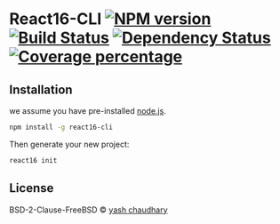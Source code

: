 # React16-CLI [![NPM version][npm-image]][npm-url] [![Build Status][travis-image]][travis-url] [![Dependency Status][daviddm-image]][daviddm-url] [![Coverage percentage][coveralls-image]][coveralls-url]

## Installation

we assume you have pre-installed [node.js](https://nodejs.org/).

```bash
npm install -g react16-cli
```

Then generate your new project:

```bash
react16 init
```

## License

BSD-2-Clause-FreeBSD © [yash chaudhary](https://www.npmjs.com/~yash2code)


[npm-image]: https://badge.fury.io/js/react16-cli.svg
[npm-url]: https://www.npmjs.com/package/react16-cli
[travis-image]: https://travis-ci.org/yash2code/react16-cli.svg?branch=master
[travis-url]: https://travis-ci.org/yash2code/react16-cli
[daviddm-image]: https://david-dm.org/yash2code/react16-cli.svg?theme=shields.io
[daviddm-url]: https://david-dm.org/yash2code/react16-cli
[coveralls-image]: https://coveralls.io/repos/yash2code/react16-cli/badge.svg
[coveralls-url]: https://coveralls.io/r/yash2code/react16-cli
